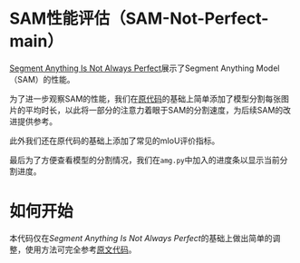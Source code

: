 # SAM性能评估（SAM-Not-Perfect-main）
[Segment Anything Is Not Always Perfect](https://arxiv.org/abs/2304.05750)展示了Segment Anything Model（SAM）的性能。

为了进一步观察SAM的性能，我们在[原代码](https://github.com/LiuTingWed/SAM-Not-Perfect)的基础上简单添加了模型分割每张图片的平均时长，以此将一部分的注意力着眼于SAM的分割速度，为后续SAM的改进提供参考。

此外我们还在原代码的基础上添加了常见的mIoU评价指标。

最后为了方便查看模型的分割情况，我们在`amg.py`中加入的进度条以显示当前分割进度。
# 如何开始

本代码仅在*Segment Anything Is Not Always Perfect*的基础上做出简单的调整，使用方法可完全参考[原文代码](https://github.com/LiuTingWed/SAM-Not-Perfect)。
